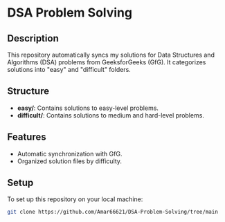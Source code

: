 # DSA Problem Solving

## Description

This repository automatically syncs my solutions for Data Structures and Algorithms (DSA) problems from GeeksforGeeks (GfG). It categorizes solutions into "easy" and "difficult" folders.

## Structure

- **easy/**: Contains solutions to easy-level problems.
- **difficult/**: Contains solutions to medium and hard-level problems.

## Features

- Automatic synchronization with GfG.
- Organized solution files by difficulty.

## Setup

To set up this repository on your local machine:

```bash
git clone https://github.com/Amar66621/DSA-Problem-Solving/tree/main
